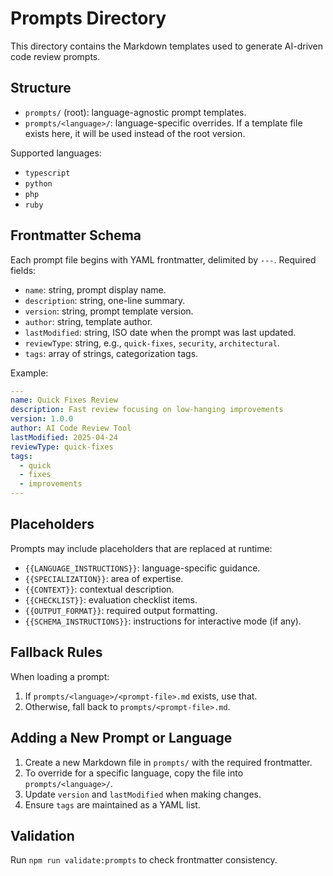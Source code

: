  # Prompts Directory

 This directory contains the Markdown templates used to generate AI-driven code review prompts.

 ## Structure
 - `prompts/` (root): language-agnostic prompt templates.
 - `prompts/<language>/`: language-specific overrides. If a template file exists here, it will be used instead of the root version.
 
 Supported languages:
 - `typescript`
 - `python`
 - `php`
 - `ruby`

 ## Frontmatter Schema
 Each prompt file begins with YAML frontmatter, delimited by `---`. Required fields:
 - `name`: string, prompt display name.
 - `description`: string, one-line summary.
 - `version`: string, prompt template version.
 - `author`: string, template author.
 - `lastModified`: string, ISO date when the prompt was last updated.
 - `reviewType`: string, e.g., `quick-fixes`, `security`, `architectural`.
 - `tags`: array of strings, categorization tags.

 Example:
 ```yaml
 ---
 name: Quick Fixes Review
 description: Fast review focusing on low-hanging improvements
 version: 1.0.0
 author: AI Code Review Tool
 lastModified: 2025-04-24
 reviewType: quick-fixes
 tags:
   - quick
   - fixes
   - improvements
 ---
 ```

 ## Placeholders
 Prompts may include placeholders that are replaced at runtime:
 - `{{LANGUAGE_INSTRUCTIONS}}`: language-specific guidance.
 - `{{SPECIALIZATION}}`: area of expertise.
 - `{{CONTEXT}}`: contextual description.
 - `{{CHECKLIST}}`: evaluation checklist items.
 - `{{OUTPUT_FORMAT}}`: required output formatting.
 - `{{SCHEMA_INSTRUCTIONS}}`: instructions for interactive mode (if any).

 ## Fallback Rules
 When loading a prompt:
 1. If `prompts/<language>/<prompt-file>.md` exists, use that.
 2. Otherwise, fall back to `prompts/<prompt-file>.md`.

 ## Adding a New Prompt or Language
 1. Create a new Markdown file in `prompts/` with the required frontmatter.
 2. To override for a specific language, copy the file into `prompts/<language>/`.
 3. Update `version` and `lastModified` when making changes.
 4. Ensure `tags` are maintained as a YAML list.

 ## Validation
 Run `npm run validate:prompts` to check frontmatter consistency.